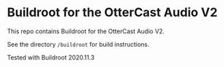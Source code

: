 Buildroot for the OtterCast Audio V2
====================================

This repo contains Buildroot for the OtterCast Audio V2.

See the directory `/buildroot` for build instructions.

Tested with Buildroot 2020.11.3
